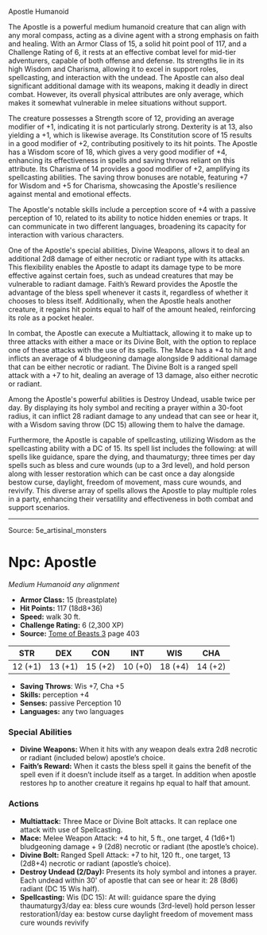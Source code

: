 <MonsterName/>Apostle</MonsterName>
<CreatureType/>Humanoid</CreatureType>

<summary>The Apostle is a powerful medium humanoid creature that can align with any moral compass, acting as a divine agent with a strong emphasis on faith and healing. With an Armor Class of 15, a solid hit point pool of 117, and a Challenge Rating of 6, it rests at an effective combat level for mid-tier adventurers, capable of both offense and defense. Its strengths lie in its high Wisdom and Charisma, allowing it to excel in support roles, spellcasting, and interaction with the undead. The Apostle can also deal significant additional damage with its weapons, making it deadly in direct combat. However, its overall physical attributes are only average, which makes it somewhat vulnerable in melee situations without support.</summary>

<detail>

The creature possesses a Strength score of 12, providing an average modifier of +1, indicating it is not particularly strong. Dexterity is at 13, also yielding a +1, which is likewise average. Its Constitution score of 15 results in a good modifier of +2, contributing positively to its hit points. The Apostle has a Wisdom score of 18, which gives a very good modifier of +4, enhancing its effectiveness in spells and saving throws reliant on this attribute. Its Charisma of 14 provides a good modifier of +2, amplifying its spellcasting abilities. The saving throw bonuses are notable, featuring +7 for Wisdom and +5 for Charisma, showcasing the Apostle's resilience against mental and emotional effects. 

The Apostle's notable skills include a perception score of +4 with a passive perception of 10, related to its ability to notice hidden enemies or traps. It can communicate in two different languages, broadening its capacity for interaction with various characters.

One of the Apostle's special abilities, Divine Weapons, allows it to deal an additional 2d8 damage of either necrotic or radiant type with its attacks. This flexibility enables the Apostle to adapt its damage type to be more effective against certain foes, such as undead creatures that may be vulnerable to radiant damage. Faith’s Reward provides the Apostle the advantage of the bless spell whenever it casts it, regardless of whether it chooses to bless itself. Additionally, when the Apostle heals another creature, it regains hit points equal to half of the amount healed, reinforcing its role as a pocket healer.

In combat, the Apostle can execute a Multiattack, allowing it to make up to three attacks with either a mace or its Divine Bolt, with the option to replace one of these attacks with the use of its spells. The Mace has a +4 to hit and inflicts an average of 4 bludgeoning damage alongside 9 additional damage that can be either necrotic or radiant. The Divine Bolt is a ranged spell attack with a +7 to hit, dealing an average of 13 damage, also either necrotic or radiant.

Among the Apostle's powerful abilities is Destroy Undead, usable twice per day. By displaying its holy symbol and reciting a prayer within a 30-foot radius, it can inflict 28 radiant damage to any undead that can see or hear it, with a Wisdom saving throw (DC 15) allowing them to halve the damage. 

Furthermore, the Apostle is capable of spellcasting, utilizing Wisdom as the spellcasting ability with a DC of 15. Its spell list includes the following: at will spells like guidance, spare the dying, and thaumaturgy; three times per day spells such as bless and cure wounds (up to a 3rd level), and hold person along with lesser restoration which can be cast once a day alongside bestow curse, daylight, freedom of movement, mass cure wounds, and revivify. This diverse array of spells allows the Apostle to play multiple roles in a party, enhancing their versatility and effectiveness in both combat and support scenarios.</detail>



---

Source: 5e_artisinal_monsters

# Npc: Apostle

*Medium* *Humanoid* *any alignment*

- **Armor Class:** 15 (breastplate)
- **Hit Points:** 117 (18d8+36)
- **Speed:** walk 30 ft.
- **Challenge Rating:** 6 (2,300 XP)
- **Source:** [Tome of Beasts 3](https://koboldpress.com/kpstore/product/tome-of-beasts-3-for-5th-edition/) page 403

| STR | DEX | CON | INT | WIS | CHA |
| --- | --- | --- | --- | --- | --- |
| 12 (+1) | 13 (+1) | 15 (+2) | 10 (+0) | 18 (+4) | 14 (+2) |

- **Saving Throws**: Wis +7, Cha +5
- **Skills:** perception +4
- **Senses:** passive Perception 10
- **Languages:** any two languages

### Special Abilities

- **Divine Weapons:** When it hits with any weapon deals extra 2d8 necrotic or radiant (included below) apostle’s choice.
- **Faith’s Reward:** When it casts the bless spell it gains the benefit of the spell even if it doesn’t include itself as a target. In addition when apostle restores hp to another creature it regains hp equal to half that amount.

### Actions

- **Multiattack:** Three Mace or Divine Bolt attacks. It can replace one attack with use of Spellcasting.
- **Mace:** Melee Weapon Attack: +4 to hit, 5 ft., one target, 4 (1d6+1) bludgeoning damage + 9 (2d8) necrotic or radiant (the apostle’s choice).
- **Divine Bolt:** Ranged Spell Attack: +7 to hit, 120 ft., one target, 13 (2d8+4) necrotic or radiant (apostle’s choice). 
- **Destroy Undead (2/Day):** Presents its holy symbol and intones a prayer. Each undead within 30' of apostle that can see or hear it: 28 (8d6) radiant (DC 15 Wis half).
- **Spellcasting:** Wis (DC 15): At will: guidance spare the dying thaumaturgy3/day ea: bless cure wounds (3rd-level) hold person lesser restoration1/day ea: bestow curse daylight freedom of movement mass cure wounds revivify




